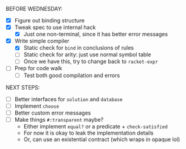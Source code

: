 BEFORE WEDNESDAY:
- [x] Figure out binding structure
- [x] Tweak spec to use internal hack
  - [x] Just one non-terminal, since it has better error messages
- [x] Write simple compiler
  - [x] Static check for `bind` in conclusions of rules
  - [ ] Static check for arity: just use normal symbol table
  - [ ] Once we have this, try to change back to `racket-expr`
- [ ] Prep for code walk
  - [ ] Test both good compilation and errors

NEXT STEPS:
- [ ] Better interfaces for `solution` and `database`
- [ ] Implement `choose`
- [ ] Better custom error messages
- [ ] Make things `#:transparent` maybe?
  - Either implement `equal?` or a predicate + `check-satisfied`
  - For now it is okay to leak the implementation details
  - Or, can use an existential contract (which wraps in opaque lol)